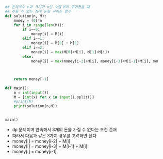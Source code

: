```python
## 돈의개수 n과 크기가 n인 수열 M이 주어졌을 때 
## 주울 수 있는 최대 돈을 구하는 함수
def solution(n, M):
	money = [0]*n
	for i in range(len(M)):
		if i==0:
			money[i] = M[i]
		elif i==1:
			money[i] = M[0] + M[1]
		elif i==2:
			money[i] = max(M[0]+M[i], M[1]+M[i])
		else:
			money[i] = max(money[i-2]+M[i], money[i-3]+M[i-1]+M[i], money[i-1])
	
			
	
	return money[-1]
	
def main():
	n = int(input())
	M = [int(x) for x in input().split()]
	#print(M)
	print(solution(n,M))
	
	
main()
```

- dp 문제이며 연속해서 3개의 돈을 가질 수 없다는 조건 존재
- 따라서 다음과 같은 3가지 경우를 고려하면 된다
- money[i] = money[i-2] + M[i]
- money[i] = money[i-3] + M[i-1] + M[i]
- money[i] = money[i-1]
